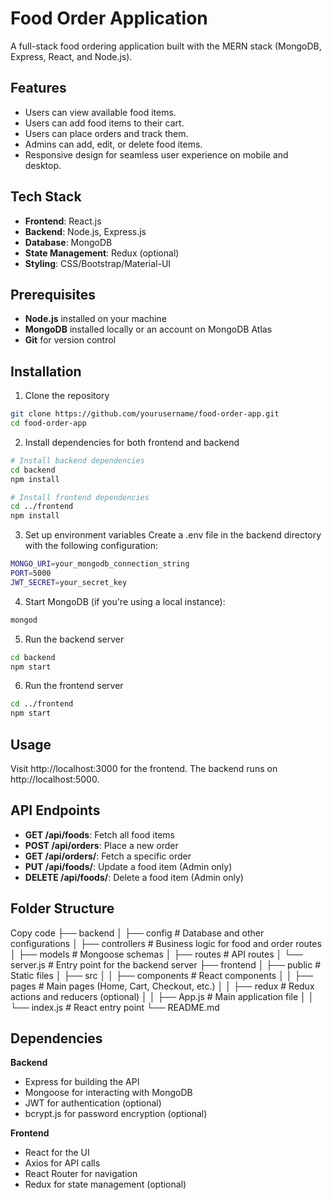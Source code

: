 # Food Order Application

A full-stack food ordering application built with the MERN stack (MongoDB, Express, React, and Node.js).

## Features

- Users can view available food items.
- Users can add food items to their cart.
- Users can place orders and track them.
- Admins can add, edit, or delete food items.
- Responsive design for seamless user experience on mobile and desktop.

## Tech Stack

- **Frontend**: React.js
- **Backend**: Node.js, Express.js
- **Database**: MongoDB
- **State Management**: Redux (optional)
- **Styling**: CSS/Bootstrap/Material-UI

## Prerequisites

- **Node.js** installed on your machine
- **MongoDB** installed locally or an account on MongoDB Atlas
- **Git** for version control

## Installation

1. Clone the repository

```bash
git clone https://github.com/yourusername/food-order-app.git
cd food-order-app
```

2. Install dependencies for both frontend and backend
```bash
# Install backend dependencies
cd backend
npm install

# Install frontend dependencies
cd ../frontend
npm install
```

3. Set up environment variables
Create a .env file in the backend directory with the following configuration:
```bash
MONGO_URI=your_mongodb_connection_string
PORT=5000
JWT_SECRET=your_secret_key
```

4. Start MongoDB (if you're using a local instance):
```bash
mongod
```

5. Run the backend server
```bash
cd backend
npm start
```

6. Run the frontend server
```bash
cd ../frontend
npm start
```

## Usage
Visit http://localhost:3000 for the frontend.
The backend runs on http://localhost:5000.

## API Endpoints
- **GET /api/foods**: Fetch all food items
- **POST /api/orders**: Place a new order
- **GET /api/orders/**: Fetch a specific order
- **PUT /api/foods/**: Update a food item (Admin only)
- **DELETE /api/foods/**: Delete a food item (Admin only)

## Folder Structure

Copy code
├── backend
│   ├── config           # Database and other configurations
│   ├── controllers      # Business logic for food and order routes
│   ├── models           # Mongoose schemas
│   ├── routes           # API routes
│   └── server.js        # Entry point for the backend server
├── frontend
│   ├── public           # Static files
│   ├── src
│   │   ├── components   # React components
│   │   ├── pages        # Main pages (Home, Cart, Checkout, etc.)
│   │   ├── redux        # Redux actions and reducers (optional)
│   │   ├── App.js       # Main application file
│   │   └── index.js     # React entry point
└── README.md
## Dependencies
**Backend**
- Express for building the API
- Mongoose for interacting with MongoDB
- JWT for authentication (optional)
- bcrypt.js for password encryption (optional)

**Frontend**
- React for the UI
- Axios for API calls
- React Router for navigation
- Redux for state management (optional)